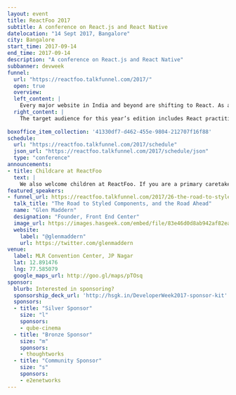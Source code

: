 ```yaml
---
layout: event
title: ReactFoo 2017
subtitle: A conference on React.js and React Native
datelocation: "14 Sept 2017, Bangalore"
city: Bangalore
start_time: 2017-09-14
end_time: 2017-09-14
description: "A conference on React.js and React Native"
subbanner: devweek
funnel:
  url: "https://reactfoo.talkfunnel.com/2017/"
  open: true
  overview:
  left_content: |
    Every major website in India and beyond are shifting to React. As a result, there is a thriving React ecosystem that more and more people are trying to get into. Due to overwhelming attention bestowed upon React, we've launched a new single-day conference distinct from JSFoo.
  right_content: |
    The target audience for this year’s edition includes React practitioners and developers keen to understand optimizing. We will have topics ranging from Redux and state management, Routing, React Native, styling, Decorators, React testing, alternative frameworks, and more. 
    
boxoffice_item_collection: '41330df7-d462-455e-9804-212707f16f88'
schedule:
  url: "https://reactfoo.talkfunnel.com/2017/schedule"
  json_url: "https://reactfoo.talkfunnel.com/2017/schedule/json"
  type: "conference"
announcements:
- title: Childcare at ReactFoo
  text: |
    We also welcome children at ReactFoo. If you are a primary caretaker who wants to attend the conference, and needs support with childcare, we have it all arranged. [Learn more](https://medium.com/hasgeek/we-have-childcare-facilities-droidconin-and-all-hasgeek-conferences-going-forward-70d520762a11).
featured_speakers:
- funnel_url: https://reactfoo.talkfunnel.com/2017/26-the-road-to-styled-components-and-the-road-ahead
  talk_title: "The Road to Styled Components, and the Road Ahead"
  name: "Glen Maddern"
  designation: "Founder, Front End Center"
  image_url: https://images.hasgeek.com/embed/file/83e46d0d8ab942af82ea9644480c756d
  website:
    label: "@glenmaddern"
    url: https://twitter.com/glenmaddern
venue:
  label: MLR Convention Center, JP Nagar
  lat: 12.891476
  lng: 77.585079
  google_maps_url: http://goo.gl/maps/pTOsq
sponsor:
  blurb: Interested in sponsoring?
  sponsorship_deck_url: 'http://hsgk.in/DeveloperWeek2017-sponsor-kit'
  sponsors:
  - title: "Silver Sponsor"
    size: "l"
    sponsors:
    - qube-cinema
  - title: "Bronze Sponsor"
    size: "m"
    sponsors:
    - thoughtworks
  - title: "Community Sponsor"
    size: "s"
    sponsors:
    - e2enetworks
---
```

